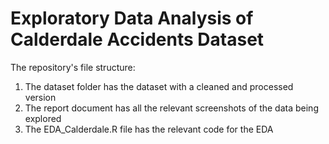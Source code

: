 # Exploratory Data Analysis of Calderdale Accidents Dataset
The repository's file structure:
1. The dataset folder has the dataset with a cleaned and processed version
2. The report document has all the relevant screenshots of the data being explored
3. The EDA_Calderdale.R file has the relevant code for the EDA
